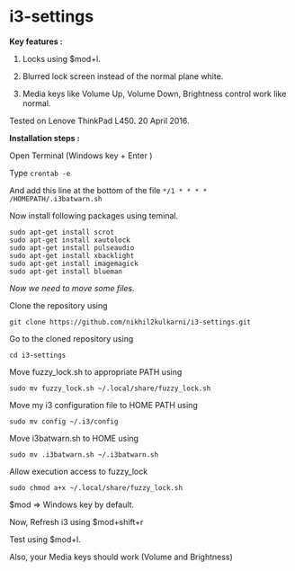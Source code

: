 # i3-settings

**Key features :**

1. Locks using $mod+l.

2. Blurred lock screen instead of the normal plane white.

3. Media keys like Volume Up, Volume Down, Brightness control work like normal.

Tested on Lenove ThinkPad L450. 20 April 2016.

**Installation steps :**

Open Terminal (Windows key + Enter )

Type
`crontab -e`

And add this line at the bottom of the file 
`*/1 * * * * /HOMEPATH/.i3batwarn.sh`

Now install following packages using teminal.

```
sudo apt-get install scrot
sudo apt-get install xautolock
sudo apt-get install pulseaudio
sudo apt-get install xbacklight
sudo apt-get install imagemagick
sudo apt-get install blueman
```

*Now we need to move some files.*

Clone the repository using 

`git clone https://github.com/nikhil2kulkarni/i3-settings.git`

Go to the cloned repository using 

`cd i3-settings`

Move fuzzy_lock.sh to appropriate PATH using

`sudo mv fuzzy_lock.sh ~/.local/share/fuzzy_lock.sh`

Move my i3 configuration file to HOME PATH using

`sudo mv config ~/.i3/config`

Move i3batwarn.sh to HOME using

`sudo mv .i3batwarn.sh ~/.i3batwarn.sh`

Allow execution access to fuzzy_lock

`sudo chmod a+x ~/.local/share/fuzzy_lock.sh`

$mod => Windows key by default.

Now, Refresh i3 using $mod+shift+r 

Test using $mod+l.

Also, your Media keys should work (Volume and Brightness)
